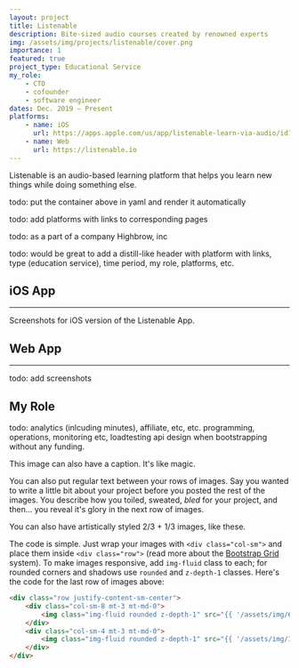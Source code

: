```yaml
---
layout: project
title: Listenable
description: Bite-sized audio courses created by renowned experts
img: /assets/img/projects/listenable/cover.png
importance: 1
featured: true
project_type: Educational Service
my_role: 
    - CTO
    - cofounder
    - software engineer
dates: Dec. 2019 – Present
platforms: 
    - name: iOS
      url: https://apps.apple.com/us/app/listenable-learn-via-audio/id1492810539
    - name: Web
      url: https://listenable.io
---
```


Listenable is an audio-based learning platform that helps you learn new things while doing something else.

todo: put the container above in yaml and render it automatically

todo: add platforms with links to corresponding pages

todo: as a part of a company Highbrow, inc

todo: would be great to add a distill-like header with platform with links, type (education service), time period, my role, platforms, etc.


## iOS App
***
<div class="row">
    <div class="col-sm mt-3 mt-md-0">
        <img class="img-fluid rounded z-depth-1" src="{{ '/assets/img/projects/listenable/ios1.png' | relative_url }}" alt=""/>
    </div>
    <div class="col-sm mt-3 mt-md-0">
        <img class="img-fluid rounded z-depth-1" src="{{ '/assets/img/projects/listenable/ios2.png' | relative_url }}" alt=""/>
    </div> 
    <div class="col-sm mt-3 mt-md-0">
            <img class="img-fluid rounded z-depth-1" src="{{ '/assets/img/projects/listenable/ios3.png' | relative_url }}" alt=""/>
    </div>
    <div class="col-sm mt-3 mt-md-0">
        <img class="img-fluid rounded z-depth-1" src="{{ '/assets/img/projects/listenable/ios4.png' | relative_url }}" alt=""/>
    </div>   
</div>
<div class="caption">
    Screenshots for iOS version of the Listenable App.
</div>

## Web App
***
todo: add screenshots 

## My Role

todo: analytics (inlcuding minutes), affiliate, etc, etc. programming, operations, monitoring etc, loadtesting api design when bootstrapping without any funding.

<div class="row">
    <div class="col-sm mt-3 mt-md-0">
        <img class="img-fluid rounded z-depth-1" src="{{ '/assets/img/5.jpg' | relative_url }}" alt="" title="example image"/>
    </div>
</div>
<div class="caption">
    This image can also have a caption. It's like magic.
</div>

You can also put regular text between your rows of images.
Say you wanted to write a little bit about your project before you posted the rest of the images.
You describe how you toiled, sweated, *bled* for your project, and then... you reveal it's glory in the next row of images.


<div class="row justify-content-sm-center">
    <div class="col-sm-8 mt-3 mt-md-0">
        <img class="img-fluid rounded z-depth-1" src="{{ '/assets/img/6.jpg' | relative_url }}" alt="" title="example image"/>
    </div>
    <div class="col-sm-4 mt-3 mt-md-0">
        <img class="img-fluid rounded z-depth-1" src="{{ '/assets/img/11.jpg' | relative_url }}" alt="" title="example image"/>
    </div>
</div>
<div class="caption">
    You can also have artistically styled 2/3 + 1/3 images, like these.
</div>


The code is simple.
Just wrap your images with `<div class="col-sm">` and place them inside `<div class="row">` (read more about the <a href="https://getbootstrap.com/docs/4.4/layout/grid/" target="_blank">Bootstrap Grid</a> system).
To make images responsive, add `img-fluid` class to each; for rounded corners and shadows use `rounded` and `z-depth-1` classes.
Here's the code for the last row of images above:

```html
<div class="row justify-content-sm-center">
    <div class="col-sm-8 mt-3 mt-md-0">
        <img class="img-fluid rounded z-depth-1" src="{{ '/assets/img/6.jpg' | relative_url }}" alt="" title="example image"/>
    </div>
    <div class="col-sm-4 mt-3 mt-md-0">
        <img class="img-fluid rounded z-depth-1" src="{{ '/assets/img/11.jpg' | relative_url }}" alt="" title="example image"/>
    </div>
</div>
```
